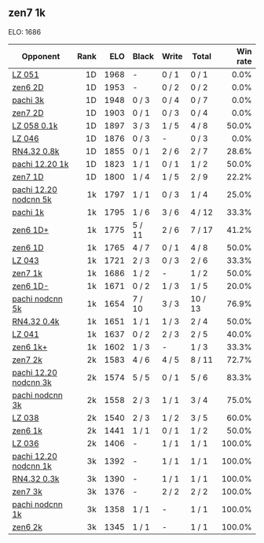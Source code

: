 ## zen7 1k ##

ELO: 1686

Opponent | Rank | ELO | Black | Write | Total | Win rate
---------|-----:|----:|-------|-------|-------|-------:
[LZ 051](LZ%20051.md) | 1D | 1968 | - | 0 / 1 | 0 / 1 | 0.0%
[zen6 2D](zen6%202D.md) | 1D | 1953 | - | 0 / 2 | 0 / 2 | 0.0%
[pachi 3k](pachi%203k.md) | 1D | 1948 | 0 / 3 | 0 / 4 | 0 / 7 | 0.0%
[zen7 2D](zen7%202D.md) | 1D | 1903 | 0 / 1 | 0 / 3 | 0 / 4 | 0.0%
[LZ 058 0.1k](LZ%20058%200.1k.md) | 1D | 1897 | 3 / 3 | 1 / 5 | 4 / 8 | 50.0%
[LZ 046](LZ%20046.md) | 1D | 1876 | 0 / 3 | - | 0 / 3 | 0.0%
[RN4.32 0.8k](RN4.32%200.8k.md) | 1D | 1855 | 0 / 1 | 2 / 6 | 2 / 7 | 28.6%
[pachi 12.20 1k](pachi%2012.20%201k.md) | 1D | 1823 | 1 / 1 | 0 / 1 | 1 / 2 | 50.0%
[zen7 1D](zen7%201D.md) | 1D | 1800 | 1 / 4 | 1 / 5 | 2 / 9 | 22.2%
[pachi 12.20 nodcnn 5k](pachi%2012.20%20nodcnn%205k.md) | 1k | 1797 | 1 / 1 | 0 / 3 | 1 / 4 | 25.0%
[pachi 1k](pachi%201k.md) | 1k | 1795 | 1 / 6 | 3 / 6 | 4 / 12 | 33.3%
[zen6 1D+](zen6%201D+.md) | 1k | 1775 | 5 / 11 | 2 / 6 | 7 / 17 | 41.2%
[zen6 1D](zen6%201D.md) | 1k | 1765 | 4 / 7 | 0 / 1 | 4 / 8 | 50.0%
[LZ 043](LZ%20043.md) | 1k | 1721 | 2 / 3 | 0 / 3 | 2 / 6 | 33.3%
[zen7 1k](zen7%201k.md) | 1k | 1686 | 1 / 2 | - | 1 / 2 | 50.0%
[zen6 1D-](zen6%201D-.md) | 1k | 1671 | 0 / 2 | 1 / 3 | 1 / 5 | 20.0%
[pachi nodcnn 5k](pachi%20nodcnn%205k.md) | 1k | 1654 | 7 / 10 | 3 / 3 | 10 / 13 | 76.9%
[RN4.32 0.4k](RN4.32%200.4k.md) | 1k | 1651 | 1 / 1 | 1 / 3 | 2 / 4 | 50.0%
[LZ 041](LZ%20041.md) | 1k | 1637 | 0 / 2 | 2 / 3 | 2 / 5 | 40.0%
[zen6 1k+](zen6%201k+.md) | 1k | 1602 | 1 / 3 | - | 1 / 3 | 33.3%
[zen7 2k](zen7%202k.md) | 2k | 1583 | 4 / 6 | 4 / 5 | 8 / 11 | 72.7%
[pachi 12.20 nodcnn 3k](pachi%2012.20%20nodcnn%203k.md) | 2k | 1574 | 5 / 5 | 0 / 1 | 5 / 6 | 83.3%
[pachi nodcnn 3k](pachi%20nodcnn%203k.md) | 2k | 1558 | 2 / 3 | 1 / 1 | 3 / 4 | 75.0%
[LZ 038](LZ%20038.md) | 2k | 1540 | 2 / 3 | 1 / 2 | 3 / 5 | 60.0%
[zen6 1k](zen6%201k.md) | 2k | 1441 | 1 / 1 | 0 / 1 | 1 / 2 | 50.0%
[LZ 036](LZ%20036.md) | 2k | 1406 | - | 1 / 1 | 1 / 1 | 100.0%
[pachi 12.20 nodcnn 1k](pachi%2012.20%20nodcnn%201k.md) | 3k | 1392 | - | 1 / 1 | 1 / 1 | 100.0%
[RN4.32 0.3k](RN4.32%200.3k.md) | 3k | 1390 | - | 1 / 1 | 1 / 1 | 100.0%
[zen7 3k](zen7%203k.md) | 3k | 1376 | - | 2 / 2 | 2 / 2 | 100.0%
[pachi nodcnn 1k](pachi%20nodcnn%201k.md) | 3k | 1358 | 1 / 1 | - | 1 / 1 | 100.0%
[zen6 2k](zen6%202k.md) | 3k | 1345 | 1 / 1 | - | 1 / 1 | 100.0%
